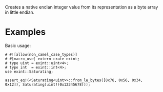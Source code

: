 Creates a native endian integer value from its representation as a byte array in little endian.

# Examples

Basic usage:

```
# #![allow(non_camel_case_types)]
# #[macro_use] extern crate exint;
# type uint = exint::uint<4>;
# type int  = exint::int<4>;
use exint::Saturating;

assert_eq!(<Saturating<uint>>::from_le_bytes([0x78, 0x56, 0x34, 0x12]), Saturating(uint!(0x12345678)));
```
